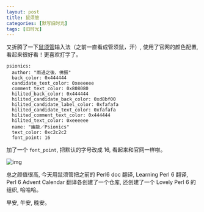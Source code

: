 ```yaml
---
layout: post
title: 鼠须管
categories: [默写旧时光]
tags: [旧时光]
---
```


又折腾了一下[鼠须管](https://rime.im)输入法（之前一直看成管须鼠，汗）, 使用了官网的颜色配置, 看起来很好看！更喜欢打字了。


```
psionics:
  author: "雨過之後、佛振"
  back_color: 0x444444
  candidate_text_color: 0xeeeeee
  comment_text_color: 0x808080
  hilited_back_color: 0x444444
  hilited_candidate_back_color: 0xd8bf00
  hilited_candidate_label_color: 0xfafafa
  hilited_candidate_text_color: 0xfafafa
  hilited_comment_text_color: 0x444444
  hilited_text_color: 0xeeeeee
  name: "幽能／Psionics"
  text_color: 0xc2c2c2
  font_point: 16
```

加了一个 `font_point`, 把默认的字号改成 16, 看起来和官网一样啦。

![img](https://s3-img.meituan.net/v1/mss_3d027b52ec5a4d589e68050845611e68/ff/n0/0h/65/n5_350898.jpg@596w_1l.jpg)

总之颜值很高, 今天用鼠须管把之前的 Perl6 doc 翻译, Learning Perl 6 翻译, Perl 6 Advent Calendar 翻译各创建了一个仓库, 还创建了一个 Lovely Perl 6 的组织, 哈哈哈。

早安, 午安, 晚安。 
